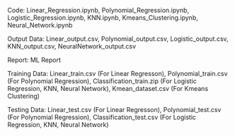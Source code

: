 Code:
Linear_Regression.ipynb,
Polynomial_Regression.ipynb,
Logistic_Regression.ipynb,
KNN.ipynb,
Kmeans_Clustering.ipynb,
Neural_Network.ipynb


Output Data:
Linear_output.csv,
Polynomial_output.csv,
Logistic_output.csv,
KNN_output.csv,
NeuralNetwork_output.csv


Report: ML Report


Training Data:
Linear_train.csv (For Linear Regresson),
Polynomial_train.csv (For Polynomial Regression),
Classification_train.zip (For Logistic Regression, KNN, Neural Network),
Kmean_dataset.csv (For Kmeans Clustering)


Testing Data:
Linear_test.csv (For Linear Regresson),
Polynomial_test.csv (For Polynomial Regression),
Classification_test.csv (For Logistic Regression, KNN, Neural Network)
